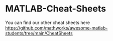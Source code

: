 # MATLAB-Cheat-Sheets

You can find our other cheat sheets here
https://github.com/mathworks/awesome-matlab-students/tree/main/CheatSheets
